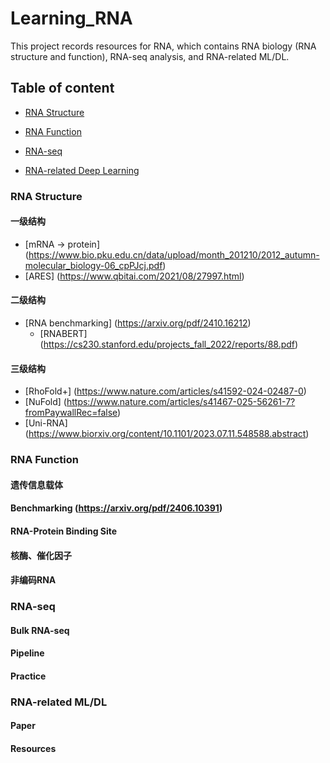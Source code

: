 # Learning_RNA
This project records resources for RNA, which contains RNA biology (RNA structure and function), RNA-seq analysis, and RNA-related ML/DL.
## Table of content
- [RNA Structure](#RNAstructure)

- [RNA Function](#RNAfunction)

- [RNA-seq](#RNA-seq)

- [RNA-related Deep Learning](#RNA-ML/DL)

### RNA Structure
 ####  一级结构
 * [mRNA → protein] (https://www.bio.pku.edu.cn/data/upload/month_201210/2012_autumn-molecular_biology-06_cpPJcj.pdf)
 * [ARES] (https://www.qbitai.com/2021/08/27997.html)
 ####  二级结构
 * [RNA benchmarking] (https://arxiv.org/pdf/2410.16212)
     - [RNABERT] (https://cs230.stanford.edu/projects_fall_2022/reports/88.pdf)
 ####  三级结构
 * [RhoFold+] (https://www.nature.com/articles/s41592-024-02487-0)
 * [NuFold] (https://www.nature.com/articles/s41467-025-56261-7?fromPaywallRec=false)
 * [Uni-RNA] (https://www.biorxiv.org/content/10.1101/2023.07.11.548588.abstract)
        
        
        
        
        
        
        
        

### RNA Function
 ####  遗传信息载体
 ####  Benchmarking (https://arxiv.org/pdf/2406.10391)
 ####  RNA-Protein Binding Site
 ####  核酶、催化因子
 ####  非编码RNA

### RNA-seq
 ####  Bulk RNA-seq
 ####  Pipeline
 ####  Practice

### RNA-related ML/DL
 ####  Paper
 ####  Resources
